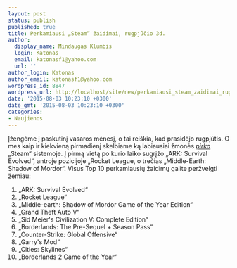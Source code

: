 ```yaml
---
layout: post
status: publish
published: true
title: Perkamiausi „Steam“ žaidimai, rugpjūčio 3d.
author:
  display_name: Mindaugas Klumbis
  login: Katonas
  email: katonasf1@yahoo.com
  url: ''
author_login: Katonas
author_email: katonasf1@yahoo.com
wordpress_id: 8847
wordpress_url: http://localhost/site/new/perkamiausi_steam_zaidimai_rugpjucio_3d/
date: '2015-08-03 10:23:10 +0300'
date_gmt: '2015-08-03 10:23:10 +0300'
categories:
- Naujienos
---
```

<p>
	Įžengėme į paskutinį vasaros mėnesį, o tai rei&scaron;kia, kad prasidėjo rugpjūtis. O mes kaip ir kiekvieną pirmadienį skelbiame ką labiausiai žmonės <em><a href="http://store.steampowered.com/search/?filter=topsellers">pirko</a></em> &bdquo;Steam&ldquo; sistemoje. Į pirmą vietą po kurio laiko sugrįžo &bdquo;ARK: Survival Evolved&ldquo;, antroje pozicijoje &bdquo;Rocket League, o trečias &bdquo;Middle-Earth: Shadow of Mordor&ldquo;. Visus Top 10 perkamiausių žaidimų galite peržvelgti žemiau:</p>
<ol>
<li>
		&bdquo;ARK: Survival Evolved&ldquo;</li>
<li>
		&bdquo;Rocket League&ldquo;</li>
<li>
		&bdquo;Middle-earth: Shadow of Mordor Game of the Year Edition&ldquo;</li>
<li>
		&bdquo;Grand Theft Auto V&ldquo;</li>
<li>
		&bdquo;Sid Meier&#39;s Civilization V: Complete Edition&ldquo;</li>
<li>
		&bdquo;Borderlands: The Pre-Sequel + Season Pass&ldquo;</li>
<li>
		&bdquo;Counter-Strike: Global Offensive&ldquo;</li>
<li>
		&bdquo;Garry&#39;s Mod&ldquo;</li>
<li>
		&bdquo;Cities: Skylines&ldquo;</li>
<li>
		&bdquo;Borderlands 2 Game of the Year&ldquo;</li>
</ol>
